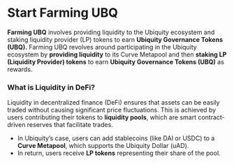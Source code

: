 # Start Farming UBQ

**Farming UBQ** involves providing liquidity to the Ubiquity ecosystem and staking liquidity provider (LP) tokens to earn **Ubiquity Governance Tokens (UBQ).** Farming UBQ revolves around participating in the Ubiquity ecosystem by **providing liquidity** to its Curve Metapool and then **staking LP (Liquidity Provider) tokens** to earn **Ubiquity Governance Tokens (UBQ)** as rewards.

### **What is Liquidity in DeFi?**

Liquidity in decentralized finance (DeFi) ensures that assets can be easily traded without causing significant price fluctuations. This is achieved by users contributing their tokens to **liquidity pools**, which are smart contract-driven reserves that facilitate trades.

* In Ubiquity’s case, users can add stablecoins (like DAI or USDC) to a **Curve Metapool**, which supports the Ubiquity Dollar (uAD).
* In return, users receive **LP tokens** representing their share of the pool.





